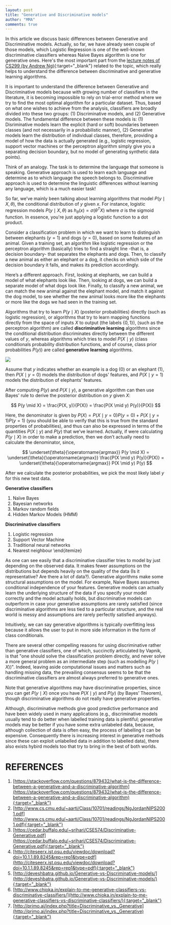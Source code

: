 ```yaml
---
layout: post
title: "Generative and Discriminative models"
author: "MMA"
comments: true
---
```


In this article we discuss basic differences between Generative and Discriminative models. Actually, so far, we have already seen couple of those models, which Logistic Regression is one of the well-known discriminative classifiers whereas Naive Bayes algorithm is one for generative ones. Here's the most important part from the [lecture notes of CS299 (by Andrew Ng)](http://cs229.stanford.edu/notes/cs229-notes2.pdf){:target="_blank"} related to the topic, which really helps to understand the difference between discriminative and generative learning algorithms.

It is important to understand the difference between Generative and Discriminative models because with growing number of classifiers in the literature, it is becoming impossible to rely on trial-error method where we try to find the most optimal algorithm for a particular dataset. Thus, based on what one wishes to achieve from the analysis, classifiers are broadly divided into these two groups: (1) Discriminative models, and (2) Generative models. The fundamental difference between these models is: (1) Disriminative models learn the explicit (hard or soft) boundaries between classes (and not necessarily in a probabilistic manner), (2) Generative models learn the distribution of individual classes, therefore, providing a model of how the data is actually generated (e.g., logistic regression, support vector machines or the perceptron algorithm simply give you a separating decision boundary, but no model of generating synthetic data points).
 
Think of an analogy. The task is to determine the language that someone is speaking. Generative approach is used to learn each language and determine as to which language the speech belongs to. Discriminative approach is used to determine the linguistic differences without learning any language, which is a much easier task!

So far, we’ve mainly been talking about learning algorithms that model $P(y \mid X, \theta)$, the conditional distribution of $y$ given $x$. For instance, logistic regression models $P(y \mid X, \theta)$ as $h_{\theta}(x) = \sigma(\theta^{T} X)$ where $\sigma$ is the sigmoid function. In essence, you're just applying a logistic function to a dot product.

Consider a classification problem in which we want to learn to distinguish between elephants ($y = 1$) and dogs ($y = 0$), based on some features of an animal. Given a training set, an algorithm like logistic regression or the perceptron algorithm (basically) tries to find a straight line -that is, a decision boundary- that separates the elephants and dogs. Then, to classify a new animal as either an elephant or a dog, it checks on which side of the decision boundary it falls, and makes its prediction accordingly.

Here’s a different approach. First, looking at elephants, we can build a model of what elephants look like. Then, looking at dogs, we can build a separate model of what dogs look like. Finally, to classify a new animal, we can match the new animal against the elephant model, and match it against the dog model, to see whether the new animal looks more like the elephants or more like the dogs we had seen in the training set.

Algorithms that try to learn $P(y \mid X)$ (posterior probabilities) directly (such as logistic regression), or algorithms that try to learn mapping functions directly from the space of inputs $X$ to output (the labels $\{0, 1\}$), (such as the perceptron algorithm) are called **discriminative learning** algorithms since the conditional distribution discriminates directly between the different values of $y$, whereas algorithms which tries to model $P(X \mid y)$ (class conditionals probability distribution functions, and of course, class prior probabilities $P(y)$) are called **generative learning** algorithms.

![](https://github.com/mmuratarat/mmuratarat.github.io/blob/master/_posts/images/generative_discriminative_models.png?raw=true)

Assume that $y$ indicates whether an example is a dog (0) or an elephant (1), then $P(X \mid y = 0)$ models the distribution of dogs' features, and $P(X \mid y = 1)$ models the distribution of elephants' features.

After computing $P(y)$ and $P(X \mid y)$, a generative algorithm can then use Bayes' rule to derive the posterior distribution on $y$ given $X$:

$$
P(y \mid X) = \frac{P(X, y)}{P(X)} = \frac{P(X \mid y) P(y)}{P(X)}
$$

Here, the denominator is given by $P(X) = P(X \mid y = 0)P(y=0) + P(X \mid y = 1)P(y=1)$ (you should be able to verify that this is true from the standard properties of probabilities), and thus can also be expressed in terms of the quantities $P(X \mid y)$ and $P(y)$ that we’ve learned. Actually, if were calculating $P(y \mid X)$ in order to make a prediction, then we don’t actually need to calculate the denominator, since,

$$
\underset{\theta}{\operatorname{argmax}} P(y \mid X) = \underset{\theta}{\operatorname{argmax}} \frac{P(X \mid y) P(y)}{P(X)} = \underset{\theta}{\operatorname{argmax}} P(X \mid y) P(y)
$$

After we calculate the posterior probabilities, we pick the most likely label $y$ for this new test data.

**Generative classifiers**
1. Naïve Bayes
2. Bayesian networks
3. Markov random fields
4. Hidden Markov Models (HMM)

**Discriminative classifiers**
1. Logistic regression
2. Support Vector Machine
4. Traditional neural networks
4. Nearest neighbour
\end{itemize}

As one can see easily that a discriminative classifier tries to model by just depending on the observed data. It makes fewer assumptions on the distributions but depends heavily on the quality of the data (Is it representative? Are there a lot of data?). Generative algorithms make some structural assumptions on the model. For example, Naive Bayes assumes conditional independence of your features. Generative models can actually learn the underlying structure of the data if you specify your model correctly and the model actually holds, but discriminative models can outperform in case your generative assumptions are rarely satisfied (since discriminative algorithms are less tied to a particular structure, and the real world is messy and assumptions are rarely perfectly satisfied anyways). 

Intuitively, we can say generative algorithms is typically overfitting less because it allows the user to put in more side information in the form of class conditionals.

There are several other compelling reasons for using discriminative rather than generative classifiers, one of which, succinctly articulated by Vapnik, is that "one should solve the classification problem directly, and never solve a more general problem as an intermediate step (such as modelling $P(y \mid X)$)". Indeed, leaving aside computational issues and matters such as handling missing data, the prevailing consensus seems to be that the discriminative classifiers are almost always preferred to generative ones.

Note that generative algorithms may have discriminative properties, since you can get $P(y \mid X)$ once you have $P(X \mid y)$ and $P(y)$ (by Bayes’ Theorem), though discriminative algorithms do not really have generative properties.

Although, discriminative methods give good predictive performance and have been widely used in many applications (e.g., discriminative models usually tend to do better when labelled training data is plentiful; generative models may be better if you have some extra unlabeled data, because, although collection of data is often easy, the process of labelling it can be expensive. Consequently there is increasing interest in generative methods since these can exploit unlabelled data in addition to labelled data), there also exists hybird models too that try to bring in the best of both worlds.

# REFERENCES
1. [https://stackoverflow.com/questions/879432/what-is-the-difference-between-a-generative-and-a-discriminative-algorithm](https://stackoverflow.com/questions/879432/what-is-the-difference-between-a-generative-and-a-discriminative-algorithm){:target="_blank"}
2. [http://www.cs.cmu.edu/~aarti/Class/10701/readings/NgJordanNIPS2001.pdf](http://www.cs.cmu.edu/~aarti/Class/10701/readings/NgJordanNIPS2001.pdf){:target="_blank"}
3. [https://cedar.buffalo.edu/~srihari/CSE574/Discriminative-Generative.pdf](https://cedar.buffalo.edu/~srihari/CSE574/Discriminative-Generative.pdf){:target="_blank"}
4. [http://citeseerx.ist.psu.edu/viewdoc/download?doi=10.1.1.89.8245&rep=rep1&type=pdf](http://citeseerx.ist.psu.edu/viewdoc/download?doi=10.1.1.89.8245&rep=rep1&type=pdf){:target="_blank"}
5. [http://deveshbatra.github.io/Generative-vs-Discriminative-models/](http://deveshbatra.github.io/Generative-vs-Discriminative-models/){:target="_blank"}
6. [http://www.chioka.in/explain-to-me-generative-classifiers-vs-discriminative-classifiers/](http://www.chioka.in/explain-to-me-generative-classifiers-vs-discriminative-classifiers/){:target="_blank"}
7. [http://primo.ai/index.php?title=Discriminative_vs._Generative](http://primo.ai/index.php?title=Discriminative_vs._Generative){:target="_blank"}
